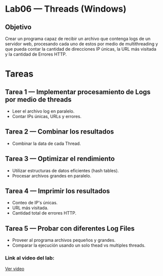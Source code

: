 # Lab06 — Threads (Windows)

## Objetivo
Crear un programa capaz de recibir un archivo que contenga logs de un servidor web, procesando cada uno de estos por medio de multithreading y que pueda contar la cantidad de direcciones IP únicas, la URL más visitada y la cantidad de Errores HTTP.

# Tareas 
## Tarea 1 — Implementar procesamiento de Logs por medio de threads
- Leer el archivo log en paralelo.
- Contar IPs únicas, URLs y errores.

## Tarea 2 — Combinar los resultados
- Combinar la data de cada Thread.

## Tarea 3 — Optimizar el rendimiento
- Utilizar estructuras de datos eficientes (hash tables).
- Procesar archivos grandes en paralelo.

## Tarea 4 — Imprimir los resultados
- Conteo de IP's únicas.
- URL más visitada.
- Cantidad total de errores HTTP.

## Tarea 5 — Probar con diferentes Log Files
- Proveer al programa archivos pequeños y grandes.
- Comparar la ejecución usando un solo thead vs multiples threads.

### Link al video del lab:
[Ver video](https://youtu.be/gTZBibaSJ8E)